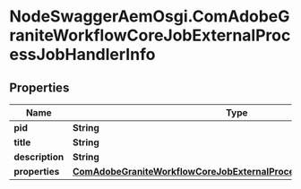 # NodeSwaggerAemOsgi.ComAdobeGraniteWorkflowCoreJobExternalProcessJobHandlerInfo

## Properties

Name | Type | Description | Notes
------------ | ------------- | ------------- | -------------
**pid** | **String** |  | [optional] 
**title** | **String** |  | [optional] 
**description** | **String** |  | [optional] 
**properties** | [**ComAdobeGraniteWorkflowCoreJobExternalProcessJobHandlerProperties**](ComAdobeGraniteWorkflowCoreJobExternalProcessJobHandlerProperties.md) |  | [optional] 


